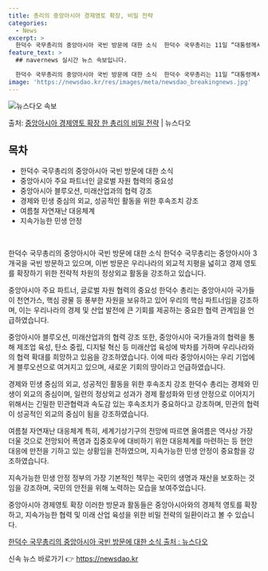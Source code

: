 ```yaml
---
title: 총리의 중앙아시아 경제영토 확장, 비밀 전략
categories:
  - News
excerpt: >
  한덕수 국무총리의 중앙아시아 국빈 방문에 대한 소식  한덕수 국무총리는 11일 “대통령께서 투르크메니스탄, …
feature_text: >
  ## navernews 실시간 뉴스 속보입니다.

  한덕수 국무총리의 중앙아시아 국빈 방문에 대한 소식  한덕수 국무총리는 11일 “대통령께서 투르크메니스탄, …
image: 'https://newsdao.kr/res/images/meta/newsdao_breakingnews.jpg'
---
```


![뉴스다오 속보](https://newsdao.kr/res/images/meta/newsdao_breakingnews.jpg)

<p>출처: <a href="https://newsdao.kr/4169" rel="dofollow">중앙아시아 경제영토 확장 한 총리의 비밀 전략</a> | 뉴스다오</p>

<h2 data-ke-size="size26">목차</h2>
<ul>
    <li>한덕수 국무총리의 중앙아시아 국빈 방문에 대한 소식</li>
    <li>중앙아시아 주요 파트너인 글로벌 자원 협력의 중요성</li>
    <li>중앙아시아 블루오션, 미래산업과의 협력 강조</li>
    <li>경제와 민생 중심의 외교, 성공적인 활동을 위한 후속조치 강조</li>
    <li>여름철 자연재난 대응체계</li>
    <li>지속가능한 민생 안정</li>
</ul>
<p data-ke-size="size16">&nbsp;</p>

한덕수 국무총리의 중앙아시아 국빈 방문에 대한 소식
한덕수 국무총리는 중앙아시아 3개국을 국빈 방문하고 있으며, 이번 방문은 우리나라의 외교적 지평을 넓히고 경제 영토를 확장하기 위한 전략적 차원의 정상외교 활동을 강조하고 있습니다.

중앙아시아 주요 파트너, 글로벌 자원 협력의 중요성
한덕수 총리는 중앙아시아 국가들이 천연가스, 핵심 광물 등 풍부한 자원을 보유하고 있어 우리의 핵심 파트너임을 강조하며, 이는 우리나라의 경제 및 산업 발전에 큰 기회를 제공하는 중요한 협력 관계임을 언급하였습니다.

중앙아시아 블루오션, 미래산업과의 협력 강조
또한, 중앙아시아 국가들과의 협력을 통해 제조업 육성, 탄소 중립, 디지털 혁신 등 미래산업 육성에 박차를 가하며 우리나라와의 협력 확대를 희망하고 있음을 강조하였습니다. 이에 따라 중앙아시아는 우리 기업에게 블루오션으로 여겨지고 있으며, 새로운 기회의 땅이라고 언급하였습니다.

경제와 민생 중심의 외교, 성공적인 활동을 위한 후속조치 강조
한덕수 총리는 경제와 민생이 외교의 중심이며, 일련의 정상외교 성과가 경제 활성화와 민생 안정으로 이어지기 위해서는 긴밀한 민관협력과 속도감 있는 후속조치가 중요하다고 강조하며, 민관의 협력이 성공적인 외교의 중심이 됨을 강조하였습니다.

여름철 자연재난 대응체계
특히, 세계기상기구의 전망에 따르면 올여름은 역사상 가장 더울 것으로 전망되어 폭염과 집중호우에 대비하기 위한 대응체계를 마련하는 등 현안 대응에 만전을 기하고 있는 상황임을 전하였으며, 지속가능한 민생 안정이 중요함을 강조하였습니다.

지속가능한 민생 안정
정부의 가장 기본적인 책무는 국민의 생명과 재산을 보호하는 것임을 강조하며, 국민의 안전을 위해 노력하는 모습을 보여주었습니다.

중앙아시아 경제영토 확장
이러한 방문과 활동들은 중앙아시아와의 경제적 영토를 확장하고, 지속가능한 협력 및 미래 산업 육성을 위한 비밀 전략의 일환이라고 볼 수 있습니다.

[한덕수 국무총리의 중앙아시아 국빈 방문에 대한 소식 출처 : 뉴스다오](https://newsdao.kr/4169) 

신속 뉴스 바로가기 👉 <a href="https://newsdao.kr" rel="dofollow">https://newsdao.kr</a>


